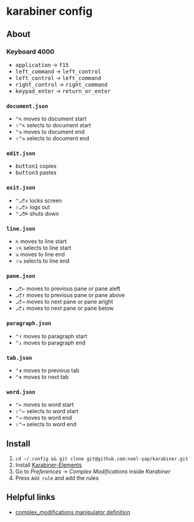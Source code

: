 # karabiner config

## About

### Keyboard 4000

* <kbd>application</kbd> → <kbd>f15</kbd>
* <kbd>left_command</kbd> → <kbd>left_control</kbd>
* <kbd>left_control</kbd> → <kbd>left_command</kbd>
* <kbd>right_control</kbd> → <kbd>right_command</kbd>
* <kbd>keypad_enter</kbd> → <kbd>return_or_enter</kbd>

### `document.json`

* <kbd>⌃</kbd><kbd>⇱</kbd> moves to document start
* <kbd>⇧</kbd><kbd>⌃</kbd><kbd>⇱</kbd> selects to document start
* <kbd>⌃</kbd><kbd>⇲</kbd> moves to document end
* <kbd>⇧</kbd><kbd>⌃</kbd><kbd>⇲</kbd> selects to document end

### `edit.json`

* <kbd>button1</kbd> copies
* <kbd>button3</kbd> pastes

### `exit.json`

* <kbd>⌃</kbd><kbd>⎇</kbd><kbd>⎀</kbd> locks screen
* <kbd>⇧</kbd><kbd>⎇</kbd><kbd>⎀</kbd> logs out
* <kbd>⌃</kbd><kbd>⎇</kbd><kbd>⌦</kbd> shuts down

### `line.json`

* <kbd>⇱</kbd> moves to line start
* <kbd>⇧</kbd><kbd>⇱</kbd> selects to line start
* <kbd>⇲</kbd> moves to line end
* <kbd>⇧</kbd><kbd>⇲</kbd> selects to line end

### `pane.json`

* <kbd>⎇</kbd><kbd>←</kbd> moves to previous pane or pane aleft
* <kbd>⎇</kbd><kbd>↑</kbd> moves to previous pane or pane above
* <kbd>⎇</kbd><kbd>→</kbd> moves to next pane or pane aright
* <kbd>⎇</kbd><kbd>↓</kbd> moves to next pane or pane below

### `paragraph.json`

* <kbd>⌃</kbd><kbd>↑</kbd> moves to paragraph start
* <kbd>⌃</kbd><kbd>↓</kbd> moves to paragraph end

### `tab.json`

* <kbd>⌃</kbd><kbd>⇞</kbd> moves to previous tab
* <kbd>⌃</kbd><kbd>⇟</kbd> moves to next tab

### `word.json`

* <kbd>⌃</kbd><kbd>←</kbd> moves to word start
* <kbd>⇧</kbd><kbd>⌃</kbd><kbd>←</kbd> selects to word start
* <kbd>⌃</kbd><kbd>→</kbd> moves to word end
* <kbd>⇧</kbd><kbd>⌃</kbd><kbd>→</kbd> selects to word end

## Install

1. `cd ~/.config && git clone git@github.com:noel-yap/karabiner.git`
2. Install [Karabiner-Elements](https://karabiner-elements.pqrs.org/)
3. Go to _Preferences_ -> _Complex Modifications_ inside _Karabiner_
4. Press `Add rule` and add the rules

## Helpful links

* [complex_modifications manipulator definition](https://karabiner-elements.pqrs.org/docs/json/complex-modifications-manipulator-definition/)
